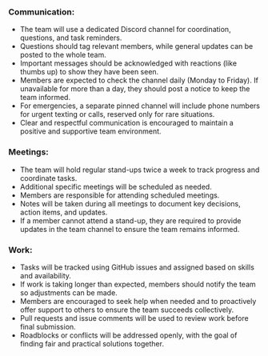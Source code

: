 ### Communication:
- The team will use a dedicated Discord channel for coordination, questions, and task reminders.
- Questions should tag relevant members, while general updates can be posted to the whole team.
- Important messages should be acknowledged with reactions (like thumbs up) to show they have been seen.
- Members are expected to check the channel daily (Monday to Friday). If unavailable for more than a day, they should post a notice to keep the team informed.
- For emergencies, a separate pinned channel will include phone numbers for urgent texting or calls, reserved only for rare situations.
- Clear and respectful communication is encouraged to maintain a positive and supportive team environment.

### Meetings:
- The team will hold regular stand-ups twice a week to track progress and coordinate tasks.
- Additional specific meetings will be scheduled as needed.
- Members are responsible for attending scheduled meetings.
- Notes will be taken during all meetings to document key decisions, action items, and updates.
- If a member cannot attend a stand-up, they are required to provide updates in the team channel to ensure the team remains informed.

### Work:
- Tasks will be tracked using GitHub issues and assigned based on skills and availability.
- If work is taking longer than expected, members should notify the team so adjustments can be made.
- Members are encouraged to seek help when needed and to proactively offer support to others to ensure the team succeeds collectively.
- Pull requests and issue comments will be used to review work before final submission.
- Roadblocks or conflicts will be addressed openly, with the goal of finding fair and practical solutions together.
